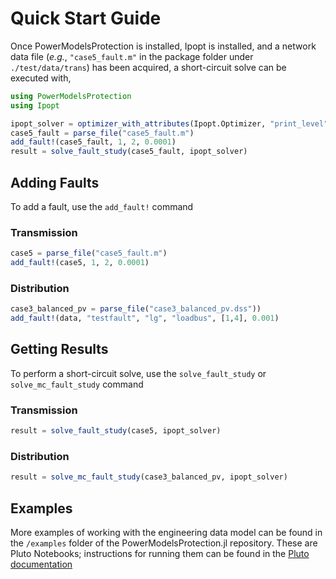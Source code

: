 # Quick Start Guide

Once PowerModelsProtection is installed, Ipopt is installed, and a network data file (_e.g._, `"case5_fault.m"` in the package folder under `./test/data/trans`) has been acquired, a short-circuit solve can be executed with,

```julia
using PowerModelsProtection
using Ipopt

ipopt_solver = optimizer_with_attributes(Ipopt.Optimizer, "print_level"=>0, "tol"=>1e-6)
case5_fault = parse_file("case5_fault.m")
add_fault!(case5_fault, 1, 2, 0.0001)
result = solve_fault_study(case5_fault, ipopt_solver)
```

## Adding Faults

To add a fault, use the `add_fault!` command

### Transmission

```julia
case5 = parse_file("case5_fault.m")
add_fault!(case5, 1, 2, 0.0001)
```

### Distribution

```julia
case3_balanced_pv = parse_file("case3_balanced_pv.dss"))
add_fault!(data, "testfault", "lg", "loadbus", [1,4], 0.001)
```

## Getting Results

To perform a short-circuit solve, use the `solve_fault_study` or `solve_mc_fault_study` command

### Transmission

```julia
result = solve_fault_study(case5, ipopt_solver)
```

### Distribution

```julia
result = solve_mc_fault_study(case3_balanced_pv, ipopt_solver)
```

## Examples

More examples of working with the engineering data model can be found in the `/examples` folder of the PowerModelsProtection.jl repository. These are Pluto Notebooks; instructions for running them can be found in the [Pluto documentation](https://github.com/fonsp/Pluto.jl#readme)
